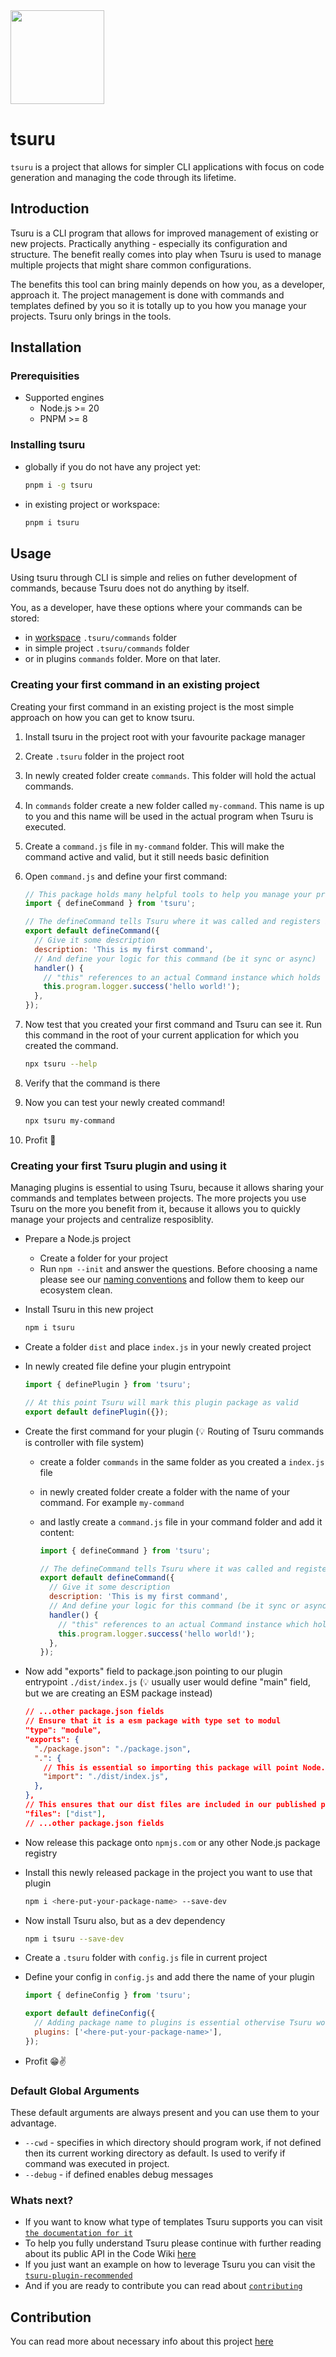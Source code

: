 <img src="./docs/resources/paper-crane.png" height="150" style="max-width: 100%;" />

# tsuru

`tsuru` is a project that allows for simpler CLI applications with focus on code generation and managing the code through its lifetime.

## Introduction

Tsuru is a CLI program that allows for improved management of existing or new projects. Practically anything - especially its configuration and structure.
The benefit really comes into play when Tsuru is used to manage multiple projects that might share common configurations.

The benefits this tool can bring mainly depends on how you, as a developer, approach it. The project management is done with commands and templates defined by you so it is totally up to you how you manage your projects. Tsuru only brings in the tools.

## Installation

### Prerequisities

- Supported engines
  - Node.js >= 20
  - PNPM >= 8

### Installing tsuru

- globally if you do not have any project yet:

  ```bash
  pnpm i -g tsuru
  ```

- in existing project or workspace:
  ```bash
  pnpm i tsuru
  ```

## Usage

Using tsuru through CLI is simple and relies on futher development of commands, because Tsuru does not do anything by itself.

You, as a developer, have these options where your commands can be stored:

- in [workspace](https://docs.npmjs.com/cli/v7/using-npm/workspaces) `.tsuru/commands` folder
- in simple project `.tsuru/commands` folder
- or in plugins `commands` folder. More on that later.

### Creating your first command in an existing project

Creating your first command in an existing project is the most simple approach on how you can get to know tsuru.

1. Install tsuru in the project root with your favourite package manager
2. Create `.tsuru` folder in the project root
3. In newly created folder create `commands`. This folder will hold the actual commands.
4. In `commands` folder create a new folder called `my-command`. This name is up to you and this name will be used in the actual program when Tsuru is executed.
5. Create a `command.js` file in `my-command` folder. This will make the command active and valid, but it still needs basic definition
6. Open `command.js` and define your first command:

   ```js
   // This package holds many helpful tools to help you manage your projects
   import { defineCommand } from 'tsuru';

   // The defineCommand tells Tsuru where it was called and registers it under that folder name. In this case its `my-command`
   export default defineCommand({
     // Give it some description
     description: 'This is my first command',
     // And define your logic for this command (be it sync or async)
     handler() {
       // "this" references to an actual Command instance which holds necessary information about the command, running program, project for which this command was executed (if any) and much more
       this.program.logger.success('hello world!');
     },
   });
   ```

7. Now test that you created your first command and Tsuru can see it. Run this command in the root of your current application for which you created the command.
   ```bash
   npx tsuru --help
   ```
8. Verify that the command is there
9. Now you can test your newly created command!
   ```bash
   npx tsuru my-command
   ```
10. Profit 🎉

### Creating your first Tsuru plugin and using it

Managing plugins is essential to using Tsuru, because it allows sharing your commands and templates between projects.
The more projects you use Tsuru on the more you benefit from it, because it allows you to quickly manage your projects and centralize resposiblity.

- Prepare a Node.js project
  - Create a folder for your project
  - Run `npm --init` and answer the questions. Before choosing a name please see our [naming conventions](./docs/naming-conventions.md) and follow them to keep our ecosystem clean.
- Install Tsuru in this new project
  ```bash
  npm i tsuru
  ```
- Create a folder `dist` and place `index.js` in your newly created project
- In newly created file define your plugin entrypoint

  ```js
  import { definePlugin } from 'tsuru';

  // At this point Tsuru will mark this plugin package as valid
  export default definePlugin({});
  ```

- Create the first command for your plugin (💡 Routing of Tsuru commands is controller with file system)

  - create a folder `commands` in the same folder as you created a `index.js` file
  - in newly created folder create a folder with the name of your command. For example `my-command`
  - and lastly create a `command.js` file in your command folder and add it content:

    ```js
    import { defineCommand } from 'tsuru';

    // The defineCommand tells Tsuru where it was called and registers it under that folder name. In this case its `my-command`
    export default defineCommand({
      // Give it some description
      description: 'This is my first command',
      // And define your logic for this command (be it sync or async)
      handler() {
        // "this" references to an actual Command instance which holds necessary information about the command, running program, project for which this command was executed (if any) and much more
        this.program.logger.success('hello world!');
      },
    });
    ```

- Now add "exports" field to package.json pointing to our plugin entrypoint `./dist/index.js` (💡 usually user would define "main" field, but we are creating an ESM package instead)
  ```json
  // ...other package.json fields
  // Ensure that it is a esm package with type set to modul
  "type": "module",
  "exports": {
    "./package.json": "./package.json",
    ".": {
      // This is essential so importing this package will point Node.js to our plugin entry file
      "import": "./dist/index.js",
    },
  },
  // This ensures that our dist files are included in our published package when we publish to Node.js package registry (usually npmjs.com)
  "files": ["dist"],
  // ...other package.json fields
  ```
- Now release this package onto `npmjs.com` or any other Node.js package registry
- Install this newly released package in the project you want to use that plugin
  ```bash
  npm i <here-put-your-package-name> --save-dev
  ```
- Now install Tsuru also, but as a dev dependency
  ```bash
  npm i tsuru --save-dev
  ```
- Create a `.tsuru` folder with `config.js` file in current project
- Define your config in `config.js` and add there the name of your plugin

  ```js
  import { defineConfig } from 'tsuru';

  export default defineConfig({
    // Adding package name to plugins is essential othervise Tsuru wont use that plugin
    plugins: ['<here-put-your-package-name>'],
  });
  ```

- Profit 😁✌️

### Default Global Arguments

These default arguments are always present and you can use them to your advantage.

- `--cwd` - specifies in which directory should program work, if not defined then its current working directory as default. Is used to verify if command was executed in project.
- `--debug` - if defined enables debug messages

### Whats next?

- If you want to know what type of templates Tsuru supports you can visit [`the documentation for it`](./docs/template-file-types.md)
- To help you fully understand Tsuru please continue with further reading about its public API in the Code Wiki [here]()
- If you just want an example on how to leverage Tsuru you can visit the [`tsuru-plugin-recommended`](../tsuru-plugin-recommended/README.md)
- And if you are ready to contribute you can read about [`contributing`](./docs/contribution/README.md)

## Contribution

You can read more about necessary info about this project [here](./docs/contribution.md)
